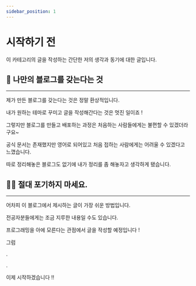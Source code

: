 ```yaml
---
sidebar_position: 1
---
```


# 시작하기 전

이 카테고리의 글을 작성하는 간단한 저의 생각과 동기에 대한 글입니다.

## 🚀 나만의 블로그를 갖는다는 것
---

제가 만든 블로그를 갖는다는 것은 정말 환상적입니다.

내가 원하는 테마로 꾸미고 글을 작성해간다는 것은 멋진 일이죠 !

그렇지만 블로그를 만들고 배포하는 과정은 처음하는 사람들에게는 불편할 수 있겠더라구요~

공식 문서는 존재했지만 영어로 되어있고 처음 접하는 사람에게는 어려울 수 있겠다고 느꼈습니다.

따로 정리해놓은 블로그도 없기에 내가 정리를 좀 해놓자고 생각하게 됐습니다.


## 🙅‍♂️ 절대 포기하지 마세요.
---

어차피 이 블로그에서 제시하는 글이 가장 쉬운 방법입니다.

전공자분들에게는 조금 지루한 내용일 수도 있습니다.

프로그래밍을 아에 모른다는 관점에서 글을 작성할 예정입니다 !

그럼  

.  

.  

이제 시작하겠습니다 !!